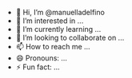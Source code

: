 - 👋 Hi, I’m @manuelladelfino
- 👀 I’m interested in ...
- 🌱 I’m currently learning ...
- 💞️ I’m looking to collaborate on ...
- 📫 How to reach me ...
- 😄 Pronouns: ...
- ⚡ Fun fact: ...

<!---
manuelladelfino/manuelladelfino is a ✨ special ✨ repository because its `README.md` (this file) appears on your GitHub profile.
You can click the Preview link to take a look at your changes.
--->
